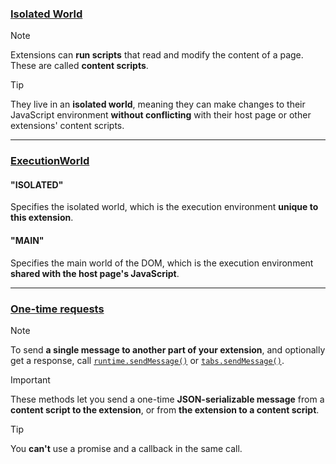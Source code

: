 ### [Isolated World](https://developer.chrome.com/docs/extensions/develop/concepts/content-scripts#isolated_world)

> [!NOTE]
> Extensions can **run scripts** that read and modify the content of a page. These are called **content scripts**. 

> [!TIP]
> They live in an **isolated world**, meaning they can make changes to their JavaScript environment **without conflicting** with their host page or other extensions' content scripts.

---

### [ExecutionWorld](https://developer.chrome.com/docs/extensions/reference/api/scripting#type-ExecutionWorld)

#### "ISOLATED"  
Specifies the isolated world, which is the execution environment **unique to this extension**.

#### "MAIN"  
Specifies the main world of the DOM, which is the execution environment **shared with the host page's JavaScript**.

---

### [One-time requests](https://developer.chrome.com/docs/extensions/develop/concepts/messaging#simple)
> [!NOTE]
> To send **a single message to another part of your extension**, and optionally get a response, call [`runtime.sendMessage()`](https://developer.chrome.com/docs/extensions/reference/api/runtime#method-sendMessage) or [`tabs.sendMessage()`](https://developer.chrome.com/docs/extensions/reference/api/tabs#method-sendMessage).

> [!IMPORTANT]
> These methods let you send a one-time **JSON-serializable message** from a **content script to the extension**, or from **the extension to a content script**.

> [!TIP]
> You **can't** use a promise and a callback in the same call.
